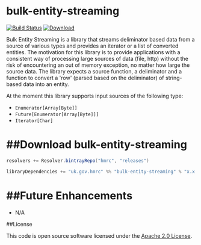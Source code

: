 
bulk-entity-streaming
====
[![Build Status](https://travis-ci.org/hmrc/bulk-entity-streaming.svg?branch=master)](https://travis-ci.org/hmrc/bulk-entity-streaming) [ ![Download](https://api.bintray.com/packages/hmrc/releases/bulk-entity-streaming/images/download.svg) ](https://bintray.com/hmrc/releases/bulk-entity-streaming/_latestVersion)

Bulk Entity Streaming is a library that streams deliminator based data from a source of various types and provides an iterator or a list of converted entities.
The motivation for this library is to provide applications with a consistent way of processing large sources of data (file, http) without the risk of encountering an out of memory exception, no matter how large the source data.
The library expects a source function, a deliminator and a function to convert a 'row' (parsed based on the deliminator) of string-based data into an entity.

At the moment this library supports input sources of the following type:
* ```Enumerator[Array[Byte]]```
* ```Future[Enumerator[Array[Byte]]]```
* ```Iterator[Char]```

##Download bulk-entity-streaming
====
```scala
resolvers += Resolver.bintrayRepo("hmrc", "releases")

libraryDependencies += "uk.gov.hmrc" %% "bulk-entity-streaming" % "x.x.x"
```

##Future Enhancements
====
* N/A

##License

This code is open source software licensed under the [Apache 2.0 License]("http://www.apache.org/licenses/LICENSE-2.0.html").